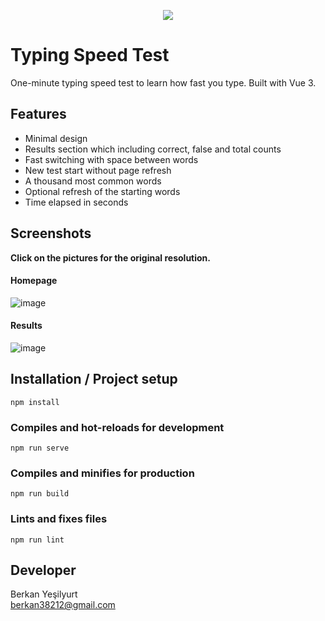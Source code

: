 <p align="center"> 
<img src="https://github.com/BerkanYesilyurt/typing-speed-test/assets/8729215/29e457ca-0b0a-4332-aa40-3c90ec215d02">
</p>

# Typing Speed Test
One-minute typing speed test to learn how fast you type. Built with Vue 3.


## Features
- Minimal design
- Results section which including correct, false and total counts
- Fast switching with space between words
- New test start without page refresh
- A thousand most common words
- Optional refresh of the starting words
- Time elapsed in seconds


## Screenshots
**Click on the pictures for the original resolution.**

#### Homepage
![image](https://github.com/BerkanYesilyurt/typing-speed-test/assets/8729215/cebd92d2-0ace-47f1-afc6-f84cc4dc9085)

#### Results
![image](https://github.com/BerkanYesilyurt/typing-speed-test/assets/8729215/39bc02e7-6418-4d79-8727-478ded5c910a)


## Installation / Project setup
```
npm install
```

### Compiles and hot-reloads for development
```
npm run serve
```

### Compiles and minifies for production
```
npm run build
```

### Lints and fixes files
```
npm run lint
```

## Developer
Berkan Yeşilyurt    
berkan38212@gmail.com

